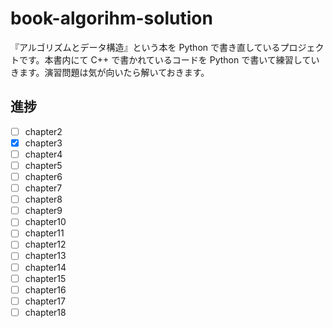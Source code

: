 # book-algorihm-solution

『アルゴリズムとデータ構造』という本を Python で書き直しているプロジェクトです。本書内にて C++ で書かれているコードを Python で書いて練習していきます。演習問題は気が向いたら解いておきます。

## 進捗

- [ ] chapter2
- [x] chapter3
- [ ] chapter4
- [ ] chapter5
- [ ] chapter6
- [ ] chapter7
- [ ] chapter8
- [ ] chapter9
- [ ] chapter10
- [ ] chapter11
- [ ] chapter12
- [ ] chapter13
- [ ] chapter14
- [ ] chapter15
- [ ] chapter16
- [ ] chapter17
- [ ] chapter18
